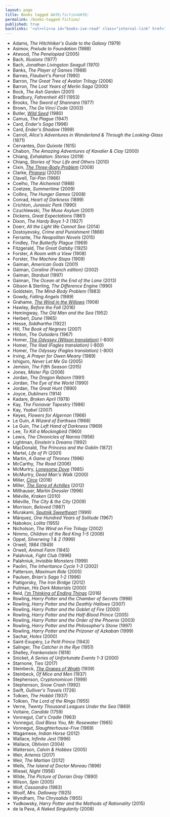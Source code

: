 ```yaml
---
layout: page
title: Books tagged &#39;fiction&#39;
permalink: /books-tagged-fiction/
published: true
backlinks: '<ul><li><a id="books-ive-read" class="internal-link" href="/books-ive-read/">Books I&#39;ve read</a></li></ul>'
---
```


* Adams, _The Hitchhiker's Guide to the Galaxy_ (1979) 
* Asimov, _Prelude to Foundation_ (1988) 
* Atwood, _The Penelopiad_ (2005) 
* Bach, _Illusions_ (1977) 
* Bach, _Jonathan Livingston Seagull_ (1970) 
* Banks, _The Player of Games_ (1988) 
* Barnes, _Flaubert's Parrot_ (1990) 
* Barron, _The Great Tree of Avalon Trilogy_ (2006) 
* Barron, _The Lost Years of Merlin Saga_ (2000) 
* Bock, _The Ash Garden_ (2001) 
* Bradbury, _Fahrenheit 451_ (1953) 
* Brooks, _The Sword of Shannara_ (1977) 
* Brown, _The Da Vinci Code_ (2003) 
* Butler, _<a id="butler-wild-seed" class="internal-link" href="/butler-wild-seed/">Wild Seed</a>_ (1980) 
* Camus, _The Plague_ (1947) 
* Card, _Ender's Saga_ (1996) 
* Card, _Ender's Shadow_ (1999) 
* Carroll, _Alice's Adventures in Wonderland & Through the Looking-Glass_ (1871) 
* Cervantes, _Don Quixote_ (1615) 
* Chabon, _The Amazing Adventures of Kavalier & Clay_ (2000) 
* Chiang, _Exhalation: Stories_ (2019) 
* Chiang, _Stories of Your Life and Others_ (2010) 
* Cixin, _<a id="cixin-three-body-problem" class="internal-link" href="/cixin-three-body-problem/">The Three-Body Problem</a>_ (2008) 
* Clarke, _<a id="clarke-piranesi" class="internal-link" href="/clarke-piranesi/">Piranesi</a>_ (2020) 
* Clavell, _Tai-Pan_ (1966) 
* Coelho, _The Alchemist_ (1988) 
* Coetzee, _Summertime_ (2009) 
* Collins, _The Hunger Games_ (2008) 
* Conrad, _Heart of Darkness_ (1899) 
* Crichton, _Jurassic Park_ (1990) 
* Czuchlewski, _The Muse Asylum_ (2001) 
* Dickens, _Great Expectations_ (1861) 
* Dixon, _The Hardy Boys 1-3_ (1927) 
* Doerr, _All the Light We Cannot See_ (2014) 
* Dostoyevsky, _Crime and Punishment_ (1866) 
* Ferrante, _The Neapolitan Novels_ (2015) 
* Findley, _The Butterfly Plague_ (1969) 
* Fitzgerald, _The Great Gatsby_ (1925) 
* Forster, _A Room with a View_ (1908) 
* Forster, _The Machine Stops_ (1909) 
* Gaiman, _American Gods_ (2001) 
* Gaiman, _Coraline (French edition)_ (2002) 
* Gaiman, _Stardust_ (1997) 
* Gaiman, _The Ocean at the End of the Lane_ (2013) 
* Gibson & Sterling, _The Difference Engine_ (1990) 
* Goldstein, _The Mind-Body Problem_ (1983) 
* Gowdy, _Falling Angels_ (1989) 
* Grahame, _<a id="grahame-wind-in-the-willows" class="internal-link" href="/grahame-wind-in-the-willows/">The Wind in the Willows</a>_ (1908) 
* Hawley, _Before the Fall_ (2016) 
* Hemingway, _The Old Man and the Sea_ (1952) 
* Herbert, _Dune_ (1965) 
* Hesse, _Siddhartha_ (1922) 
* Hill, _The Book of Negroes_ (2007) 
* Hinton, _The Outsiders_ (1967) 
* Homer, _<a id="homer-odyssey" class="internal-link" href="/homer-odyssey/">The Odyssey (Wilson translation)</a>_ (-800) 
* Homer, _The Iliad (Fagles translation)_ (-800) 
* Homer, _The Odyssey (Fagles translation)_ (-800) 
* Irving, _A Prayer for Owen Meany_ (1989) 
* Ishiguro, _Never Let Me Go_ (2005) 
* Jemisin, _The Fifth Season_ (2015) 
* Jones, _Mister Pip_ (2006) 
* Jordan, _The Dragon Reborn_ (1991) 
* Jordan, _The Eye of the World_ (1990) 
* Jordan, _The Great Hunt_ (1990) 
* Joyce, _Dubliners_ (1914) 
* Kadare, _Broken April_ (1978) 
* Kay, _The Fionavar Tapestry_ (1986) 
* Kay, _Ysabel_ (2007) 
* Keyes, _Flowers for Algernon_ (1966) 
* Le Guin, _A Wizard of Earthsea_ (1968) 
* Le Guin, _The Left Hand of Darkness_ (1969) 
* Lee, _To Kill a Mockingbird_ (1960) 
* Lewis, _The Chronicles of Narnia_ (1956) 
* Lightman, _Einstein's Dreams_ (1992) 
* MacDonald, _The Princess and the Goblin_ (1872) 
* Martel, _Life of Pi_ (2001) 
* Martin, _A Game of Thrones_ (1996) 
* McCarthy, _The Road_ (2006) 
* McMurtry, _<a id="mcmurtry-lonesome-dove" class="internal-link" href="/mcmurtry-lonesome-dove/">Lonesome Dove</a>_ (1985) 
* McMurtry, _Dead Man's Walk_ (2000) 
* Miller, _<a id="miller-circe" class="internal-link" href="/miller-circe/">Circe</a>_ (2018) 
* Miller, _<a id="miller-song-of-achilles" class="internal-link" href="/miller-song-of-achilles/">The Song of Achilles</a>_ (2012) 
* Millhauser, _Martin Dressler_ (1996) 
* Miéville, _Kraken_ (2010) 
* Miéville, _The City & the City_ (2009) 
* Morrison, _Beloved_ (1987) 
* Murakami, _<a id="murakami-sputnik-sweetheart" class="internal-link" href="/murakami-sputnik-sweetheart/">Sputnik Sweetheart</a>_ (1999) 
* Márquez, _One Hundred Years of Solitude_ (1967) 
* Nabokov, _Lolita_ (1955) 
* Nicholson, _The Wind on Fire Trilogy_ (2002) 
* Nimmo, _Children of the Red King 1-5_ (2006) 
* Oppel, _Silverwing 1 & 2_ (1999) 
* Orwell, _1984_ (1949) 
* Orwell, _Animal Farm_ (1945) 
* Palahniuk, _Fight Club_ (1996) 
* Palahniuk, _Invisible Monsters_ (1999) 
* Paolini, _The Inheritance Cycle 1-3_ (2002) 
* Patterson, _Maximum Ride_ (2005) 
* Paulsen, _Brian's Saga 1-2_ (1996) 
* Piatigorsky, _The Iron Bridge_ (2012) 
* Pullman, _His Dark Materials_ (2000) 
* Reid, _<a id="reid-ending-things" class="internal-link" href="/reid-ending-things/">I'm Thinking of Ending Things</a>_ (2016) 
* Rowling, _Harry Potter and the Chamber of Secrets_ (1998) 
* Rowling, _Harry Potter and the Deathly Hallows_ (2007) 
* Rowling, _Harry Potter and the Goblet of Fire_ (2000) 
* Rowling, _Harry Potter and the Half-Blood Prince_ (2005) 
* Rowling, _Harry Potter and the Order of the Phoenix_ (2003) 
* Rowling, _Harry Potter and the Philosopher's Stone_ (1997) 
* Rowling, _Harry Potter and the Prizoner of Azkaban_ (1999) 
* Sachar, _Holes_ (2000) 
* Saint-Exupéry, _Le Petit Prince_ (1943) 
* Salinger, _The Catcher in the Rye_ (1951) 
* Shelley, _Frankenstein_ (1818) 
* Snicket, _A Series of Unfortunate Events 1-3_ (2000) 
* Starnone, _Ties_ (2017) 
* Steinbeck, _<a id="steinbeck-grapes-of-wrath" class="internal-link" href="/steinbeck-grapes-of-wrath/">The Grapes of Wrath</a>_ (1939) 
* Steinbeck, _Of Mice and Men_ (1937) 
* Stephenson, _Cryptonomicon_ (1999) 
* Stephenson, _Snow Crash_ (1992) 
* Swift, _Gulliver's Travels_ (1726) 
* Tolkien, _The Hobbit_ (1937) 
* Tolkien, _The Lord of the Rings_ (1955) 
* Verne, _Twenty Thousand Leagues Under the Sea_ (1869) 
* Voltaire, _Candide_ (1759) 
* Vonnegut, _Cat's Cradle_ (1963) 
* Vonnegut, _God Bless You, Mr. Rosewater_ (1965) 
* Vonnegut, _Slaughterhouse-Five_ (1969) 
* Wagamese, _Indian Horse_ (2012) 
* Wallace, _Infinite Jest_ (1996) 
* Wallace, _Oblivion_ (2004) 
* Watterson, _Calvin & Hobbes_ (2005) 
* Weir, _Artemis_ (2017) 
* Weir, _The Martian_ (2012) 
* Wells, _The Island of Doctor Moreau_ (1896) 
* Wiesel, _Night_ (1956) 
* Wilde, _The Picture of Dorian Gray_ (1890) 
* Wilson, _Spin_ (2005) 
* Wolf, _Cassandra_ (1983) 
* Woolf, _Mrs. Dalloway_ (1925) 
* Wyndham, _The Chrysalids_ (1955) 
* Yudkowsky, _Harry Potter and the Methods of Rationality_ (2015) 
* de la Pava, _A Naked Singularity_ (2008) 

